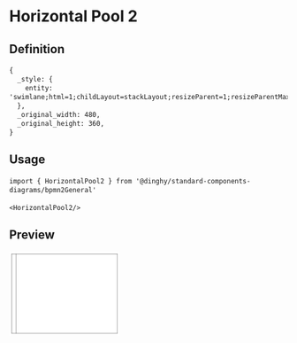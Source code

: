 # Horizontal Pool 2

## Definition

```
{
  _style: { 
    entity: 'swimlane;html=1;childLayout=stackLayout;resizeParent=1;resizeParentMax=0;horizontal=0;startSize=20;horizontalStack=0;whiteSpace=wrap;',
  },
  _original_width: 480,
  _original_height: 360,
}
```

## Usage

```
import { HorizontalPool2 } from '@dinghy/standard-components-diagrams/bpmn2General'

<HorizontalPool2/>
```

## Preview

<img src="./horizontal-pool-2.png" width="200"/>
